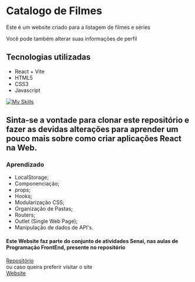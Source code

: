 # Catalogo de Filmes

Este é um website criado para a listagem de filmes e séries

Você pode também alterar suas informações de perfil

## Tecnologias utilizadas
- React + Vite
- HTML5
- CSS3
- Javascript

[![My Skills](https://skillicons.dev/icons?i=react,js,vite,html,css)](https://skillicons.dev)


## Sinta-se a vontade para clonar este repositório e fazer as devidas alterações para aprender um pouco mais sobre como criar aplicações React na Web.

### Aprendizado
- LocalStorage;
- Componenciação;
- props;
- Hooks;
- Modularização CSS;
- Organização de Pastas;
- Routers;
- Outlet (Single Web Page);
- Manipulação de dados de API's.


#### Este Website faz parte do conjunto de atividades Senai, nas aulas de Programação FrontEnd, presente no repositório
[Repositório](https://github.com/Navarrasa/Portfolio-PWFE/)
<br>
ou caso queira preferir visitar o site
<br>
[Website](https://navarrasa.github.io/Portfolio-PWFE/)

